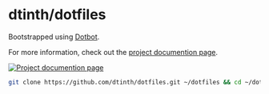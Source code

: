 # dtinth/dotfiles

Bootstrapped using [Dotbot](https://github.com/anishathalye/dotbot).

For more information, check out the [project documention page](https://docs.dt.in.th/dotfiles/index.html).

[![Project documention page](https://ss.dt.in.th/api/screenshots/docs-dotfiles__index.png)](https://docs.dt.in.th/dotfiles/index.html)

```sh
git clone https://github.com/dtinth/dotfiles.git ~/dotfiles && cd ~/dotfiles && ./install && chsh -s `which fish`
```
